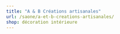 ```yaml
---
title: "A & B Créations artisanales"
url: /saone/a-et-b-creations-artisanales/
shop: décoration intérieure
---
```

